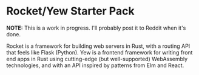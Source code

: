 # Rocket/Yew Starter Pack

**NOTE:** This is a work in progress. I'll probably post it to Reddit when it's done.

Rocket is a framework for building web servers in Rust, with a routing API that
feels like Flask (Python). Yew is a frontend framework for writing front end
apps in Rust using cutting-edge (but well-supported) WebAssembly technologies,
and with an API inspired by patterns from Elm and React.






